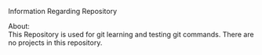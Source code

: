 Information Regarding Repository

About:	
This Repository is used for git learning and testing git commands. There are no projects in this repository.
